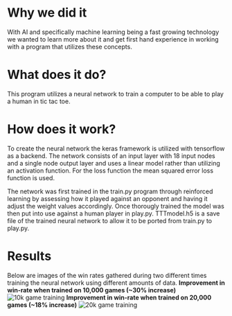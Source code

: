 # Why we did it
With AI and specifically machine learning being a fast growing technology we wanted to learn more about it and get first hand experience in working with a program that utilizes these concepts.
# What does it do?
This program utilizes a neural network to train a computer to be able to play a human in tic tac toe.
# How does it work?
To create the neural network the keras framework is utilized with tensorflow as a backend. The network consists of an input layer with 18 input nodes and a single node output layer and uses a linear model rather than utilizing an activation function. For the loss function the mean squared error loss function is used.

The network was first trained in the train.py program through reinforced learning by assessing how it played against an opponent and having it adjust the weight values accordingly. Once thorougly trained the model was then put into use against a human player in play.py. TTTmodel.h5 is a save file of the trained neural network to allow it to be ported from train.py to play.py.
# Results
Below are images of the win rates gathered during two different times training the neural network using different amounts of data.
**Improvement in win-rate when trained on 10,000 games (~30% increase)**
![10k game training](https://i.gyazo.com/119678b3fdfa606144988e8cc6bee205.png)
**Improvement in win-rate when trained on 20,000 games (~18% increase)**
![20k game training](https://i.gyazo.com/69e716c22038b7b32929072da2ccec98.jpg)
